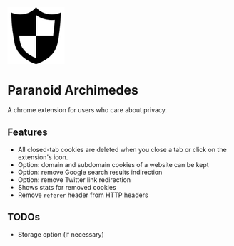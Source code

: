 <p>
<img src="icon/shield.png" width="128"/>
</p>

# Paranoid Archimedes
A chrome extension for users who care about privacy.

## Features
* All closed-tab cookies are deleted when you close a tab or click on the extension's icon.
* Option: domain and subdomain cookies of a website can be kept
* Option: remove Google search results indirection
* Option: remove Twitter link redirection
* Shows stats for removed cookies
* Remove `referer` header from HTTP headers

## TODOs
* Storage option (if necessary)
